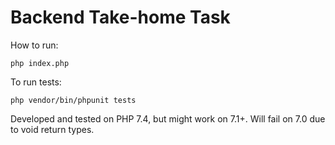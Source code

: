 # Backend Take-home Task

How to run:

    php index.php
    
To run tests:

    php vendor/bin/phpunit tests

Developed and tested on PHP 7.4, but might work on 7.1+. 
Will fail on 7.0 due to void return types.
